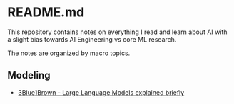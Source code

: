 # README.md

This repository contains notes on everything I read and learn about AI with a slight bias towards AI Engineering vs core ML research.

The notes are organized by macro topics.

## Modeling

- [3Blue1Brown - Large Language Models explained briefly](modeling/3blue1Brown-transformer-intro.md)
